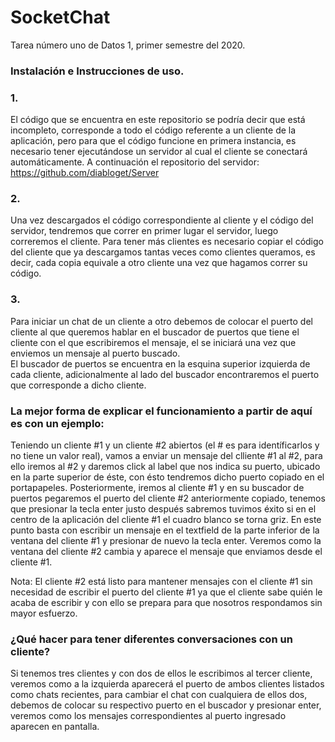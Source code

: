 # SocketChat
Tarea número uno de Datos 1, primer semestre del 2020.  

### Instalación e Instrucciones de uso.
### 1.  
El código que se encuentra en este repositorio se podría decir que está incompleto, corresponde a todo el código referente a
un cliente de la aplicación, pero para que el código funcione en primera instancia, es necesario tener ejecutándose un servidor
al cual el cliente se conectará automáticamente.
A continuación el repositorio del servidor: https://github.com/diabloget/Server

### 2.  
Una vez descargados el código correspondiente al cliente y el código del servidor, tendremos que correr en primer lugar el
servidor, luego correremos el cliente. Para tener más clientes es necesario copiar el código del cliente que ya descargamos 
tantas veces como clientes queramos, es decir, cada copia equivale a otro cliente una vez que hagamos correr su código.

### 3.  
Para iniciar un chat de un cliente a otro debemos de colocar el puerto del cliente al que queremos hablar en el buscador de 
puertos que tiene el cliente con el que escribiremos el mensaje, el se iniciará una vez que enviemos un mensaje al puerto 
buscado.  
El buscador de puertos se encuentra en la esquina superior izquierda de cada cliente, adicionalmente al lado del buscador 
encontraremos el puerto que corresponde a dicho cliente.  
  
### La mejor forma de explicar el funcionamiento a partir de aquí es con un ejemplo:   
Teniendo un cliente #1 y un cliente #2 abiertos (el # es para identíficarlos y no tiene un valor real), vamos a enviar un
mensaje del clliente #1 al #2, para ello iremos al #2 y daremos click al label que nos indica su puerto, ubicado en la parte 
superior de éste, con ésto tendremos dicho puerto copiado en el portapapeles. Posteriormente, iremos al cliente #1 y en su
buscador de puertos pegaremos el puerto del cliente #2 anteriormente copiado, tenemos que presionar la tecla enter justo después
sabremos tuvimos éxito si en el centro de la aplicación del cliente #1 el cuadro blanco se torna griz. En este punto basta con
escribir un mensaje en el textfield de la parte inferior de la ventana del cliente #1 y presionar de nuevo la tecla enter.
Veremos como la ventana del cliente #2 cambia y aparece el mensaje que enviamos desde el cliente #1.  
  
Nota: El cliente #2 está listo para mantener mensajes con el cliente #1 sin necesidad de escribir el puerto del cliente #1
ya que el cliente sabe quién le acaba de escribir y con ello se prepara para que nosotros respondamos sin mayor esfuerzo.

### ¿Qué hacer para tener diferentes conversaciones con un cliente?  
Si tenemos tres clientes y con dos de ellos le escribimos al tercer cliente, veremos como a la izquierda aparecerá el puerto
de ambos clientes listados como chats recientes, para cambiar el chat con cualquiera de ellos dos, debemos de colocar su 
respectivo puerto en el buscador y presionar enter, veremos como los mensajes correspondientes al puerto ingresado aparecen
en pantalla.
